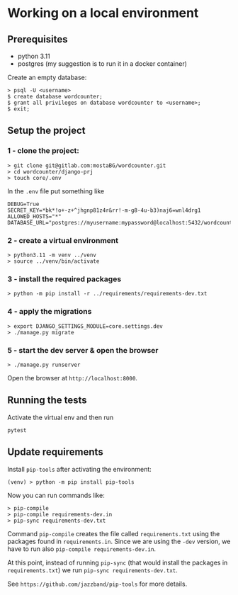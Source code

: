 # Working on a local environment


## Prerequisites
- python 3.11
- postgres (my suggestion is to run it in a docker container)

Create an empty database:
```
> psql -U <username>
$ create database wordcounter;
$ grant all privileges on database wordcounter to <username>;
$ exit;
```

## Setup the project

### 1 - clone the project:

```
> git clone git@gitlab.com:mostaBG/wordcounter.git
> cd wordcounter/django-prj
> touch core/.env
```

In the `.env` file put something like

```
DEBUG=True
SECRET_KEY=*bk*!o+-z+^jhgnp81z4r&rr!-m-g8-4u-b3)naj6=wnl4drg1
ALLOWED_HOSTS="*"
DATABASE_URL="postgres://myusername:mypassword@localhost:5432/wordcounter"
```


### 2 - create a virtual environment
```
> python3.11 -m venv ../venv
> source ../venv/bin/activate
```


### 3 - install the required packages
```
> python -m pip install -r ../requirements/requirements-dev.txt
```

### 4 - apply the migrations
```
> export DJANGO_SETTINGS_MODULE=core.settings.dev
> ./manage.py migrate
```


### 5 - start the dev server & open the browser
```
> ./manage.py runserver
```
Open the browser at `http://localhost:8000`.


## Running the tests
Activate the virtual env and then run
```
pytest
```


## Update requirements
Install `pip-tools` after activating the environment:
```
(venv) > python -m pip install pip-tools
```

Now you can run commands like:
```
> pip-compile
> pip-compile requirements-dev.in
> pip-sync requirements-dev.txt
```

Command `pip-compile` creates the file called `requirements.txt` using the packages found in `requirements.in`. Since
we are using the `-dev` version, we have to run also `pip-compile requirements-dev.in`.

At this point, instead of running `pip-sync` (that would install the packages in `requirements.txt`) we
run `pip-sync requirements-dev.txt`.

See `https://github.com/jazzband/pip-tools` for more details.
